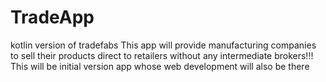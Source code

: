 # TradeApp
kotlin version of tradefabs
This app will provide manufacturing companies to sell their products direct to retailers without any intermediate brokers!!! 
This will be initial version app whose web development will also be there 
